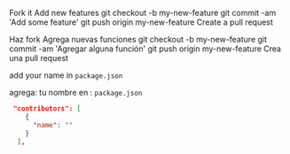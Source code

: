 Fork it Add new features git checkout -b my-new-feature git commit -am 'Add some feature' git push origin my-new-feature
Create a pull request

Haz fork Agrega nuevas funciones git checkout -b my-new-feature git commit -am 'Agregar alguna función' git push
origin my-new-feature Crea una pull request

add your name in `package.json`

agrega: tu nombre en : `package.json`

``` json
 "contributors": [
    {
      "name": ""
    }
  ],
```
